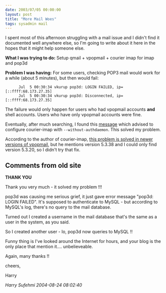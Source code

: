 ```yaml
---
date: 2003/07/05 00:00:00
layout: post
title: "More Mail Woes"
tags: sysadmin mail
---
```


I spent most of this afternoon struggling with a mail issue and I didn't find it documented well anywhere else, so I'm going to write about it here in the hopes that it might help someone else.

**What I was trying to do:** Setup qmail + vpopmail + courier imap for imap and pop3d

**Problem I was having:** For some users, checking POP3 mail would work for a while (about 5 minutes), but then would fail: 

          Jul  5 00:30:34 vkurup pop3d: LOGIN FAILED, ip=[::ffff:68.173.27.35]
          Jul  5 00:30:34 vkurup pop3d: Disconnected, ip=[::ffff:68.173.27.35]

The failure would only happen for users who had vpopmail accounts **and** shell accounts. Users who have only vpopmail accounts were fine.

Eventually, after much searching, I found this [message](http://bluedot.net/mail/archive/read.php?f=2&amp;i=10881&amp;t=10880) which advised to configure courier-imap with `--without-authdaemon`. This solved my problem.

According to the author of courier-imap, [this problem is solved in newer versions of vpopmail](http://sourceforge.net/mailarchive/forum.php?thread_id=2388144&amp;forum_id=33081), but he mentions version 5.3.38 and I could only find version 5.3.20, so I didn't try that fix.

<div id="comment-box">
<h2>Comments from old site</h2>

<div class="one-comment">
<p><b>THANK YOU</b></p>
<p>
Thank you very much - it solved my problem !!!
</p>
<p>
pop3d was causing me serious grief, it just gave error message "pop3d: LOGIN FAILED". It's supposed to authenticate to MySQL - but according to MySQL's log, there's no query to the mail database.
</p>

<p>
Turned out I created a username in the mail database that's the same as a user in the system, as you said.
</p>

<p>
So I created another user - lo, pop3d now queries to MySQL !!
</p>

<p>
Funny thing is I've looked around the Internet for hours, and your blog is the only place that mention it.... unbelieveable.
</p>

<p>
Again, many thanks !!
</p>

<p>
cheers,
</p>

<p>
Harry
</p>
<address class="signature">
<span class="author">Harry Sufehmi</span>
<span class="date">2004-08-24 08:02:40</span>
</address>
</div>

</div>
